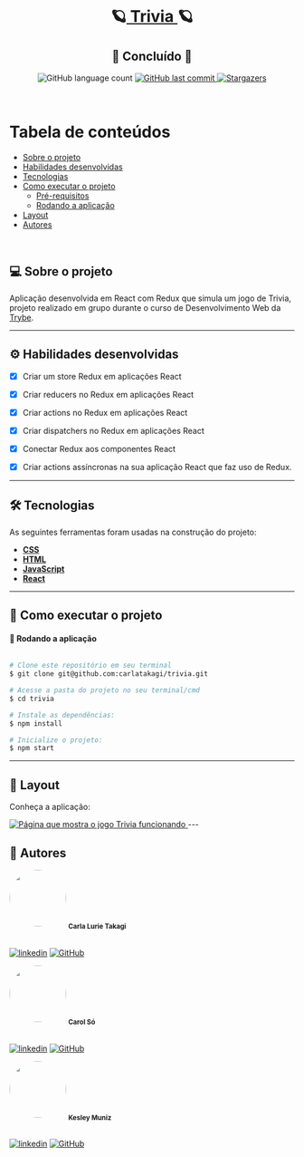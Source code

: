 <h1 align="center">
     🪐<a href="#" alt="blog"> Trivia </a>🪐
</h1>
<h2 align="center">
	🚀 Concluído 🚀
</h2>

<p align="center">
  <img alt="GitHub language count" src="https://img.shields.io/github/languages/count/carlatakagi/trivia?color=%2304D361">
  
  <a href="https://github.com/carlatakagi/trivia/commits/master">
    <img alt="GitHub last commit" src="https://img.shields.io/github/last-commit/carlatakagi/trivia">
  </a>
    
  <a href="https://github.com/carlatakagi/trivia/stargazers">
    <img alt="Stargazers" src="https://img.shields.io/github/stars/carlatakagi/trivia?style=social">

  </a>
 
</p>

<br>

Tabela de conteúdos
=================
<!--ts-->
   * [Sobre o projeto](#-sobre-o-projeto)
   * [Habilidades desenvolvidas](#-habilidades)
   * [Tecnologias](#-tecnologias)
   * [Como executar o projeto](#-como-executar-o-projeto)
     * [Pré-requisitos](#pré-requisitos)
     * [Rodando a aplicação](#user-content--rodando-a-aplicação)
   * [Layout](#-layout)
   * [Autores](#-autores)
<!--te-->

<br>

## 💻 Sobre o projeto

   Aplicação desenvolvida em React com Redux que simula um jogo de Trivia, projeto realizado em grupo durante o curso de Desenvolvimento Web da [Trybe](https://www.betrybe.com/).

---

## ⚙️ Habilidades desenvolvidas

- [x] Criar um store Redux em aplicações React
- [x] Criar reducers no Redux em aplicações React
- [x] Criar actions no Redux em aplicações React
- [x] Criar dispatchers no Redux em aplicações React
- [x] Conectar Redux aos componentes React
- [x] Criar actions assíncronas na sua aplicação React que faz uso de Redux.


---

## 🛠 Tecnologias

As seguintes ferramentas foram usadas na construção do projeto:

-   **[CSS](https://developer.mozilla.org/pt-BR/docs/Web/CSS)**
-   **[HTML](https://developer.mozilla.org/pt-BR/docs/Web/HTML)**
-   **[JavaScript](https://developer.mozilla.org/pt-BR/docs/Web/JavaScript)**
-   **[React](https://pt-br.reactjs.org/)**

---
## 🚀 Como executar o projeto
#### 🧭 Rodando a aplicação

```bash

# Clone este repositório em seu terminal
$ git clone git@github.com:carlatakagi/trivia.git

# Acesse a pasta do projeto no seu terminal/cmd
$ cd trivia

# Instale as dependências:
$ npm install

# Inicialize o projeto:
$ npm start

```
---

## 🎨 Layout

Conheça a aplicação:

<a href="">
  <img alt="Página que mostra o jogo Trivia funcionando" src="./src/img/trivia.gif">
</a>
---

## 🦸 Autores
 <img style="border-radius: 50%;" src="https://avatars.githubusercontent.com/u/70762111?v=4" width="100px;" alt=""/>
 <sub><b>Carla Lurie Takagi</b></sub>
 <br />
 <br />

[![linkedin](https://img.shields.io/badge/linkedin-0A66C2?style=for-the-badge&logo=linkedin&logoColor=white)](https://www.linkedin.com/in/carla-takagi/)
[![GitHub](https://img.shields.io/badge/github-%23121011.svg?style=for-the-badge&logo=github&logoColor=white)](https://github.com/carlatakagi)
 <br />

<img style="border-radius: 50%;" src="https://avatars.githubusercontent.com/u/92409813?v=4" width="100px;" alt=""/>
 <sub><b>Carol Só</b></sub>
 <br />
 <br />

[![linkedin](https://img.shields.io/badge/linkedin-0A66C2?style=for-the-badge&logo=linkedin&logoColor=white)](https://www.linkedin.com/in/carolsosilva)
[![GitHub](https://img.shields.io/badge/github-%23121011.svg?style=for-the-badge&logo=github&logoColor=white)](https://github.com/Carolyla)
 <br />

<img style="border-radius: 50%;" src="https://avatars.githubusercontent.com/u/93007116?v=4" width="100px;" alt=""/>
 <sub><b>Kesley Muniz</b></sub>
 <br />
 <br />

[![linkedin](https://img.shields.io/badge/linkedin-0A66C2?style=for-the-badge&logo=linkedin&logoColor=white)](https://www.linkedin.com/in/kesleymuniz/)
[![GitHub](https://img.shields.io/badge/github-%23121011.svg?style=for-the-badge&logo=github&logoColor=white)](https://github.com/KesleyMuniz/)